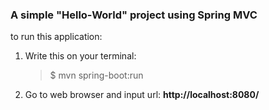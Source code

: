 ### A simple "Hello-World" project using Spring MVC

to run this application:

1. Write this on your terminal:

   > \$ mvn spring-boot:run

2. Go to web browser and input url: **http://localhost:8080/**
